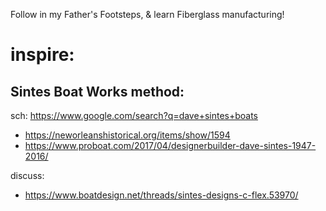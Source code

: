 Follow in my Father's Footsteps, & learn Fiberglass manufacturing!

# inspire:
## Sintes Boat Works method:
sch: https://www.google.com/search?q=dave+sintes+boats

- https://neworleanshistorical.org/items/show/1594
- https://www.proboat.com/2017/04/designerbuilder-dave-sintes-1947-2016/

discuss:
- https://www.boatdesign.net/threads/sintes-designs-c-flex.53970/

